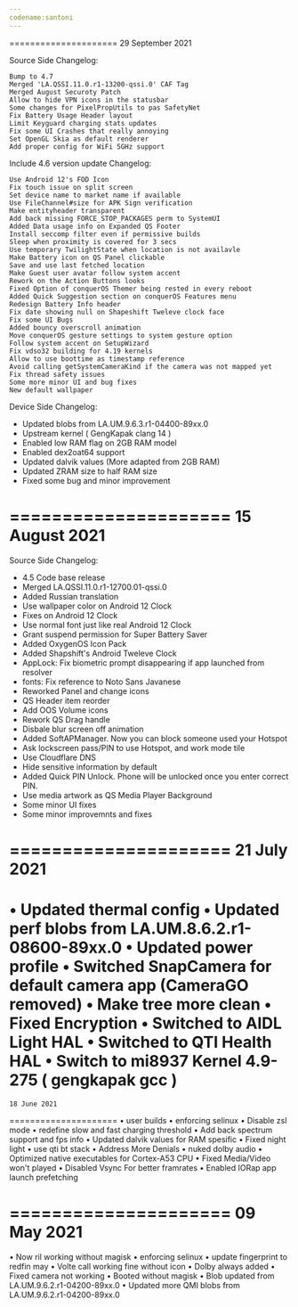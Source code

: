 ```yaml
---
codename:santoni
---
```

===================== 29 September 2021

Source Side Changelog:

    Bump to 4.7
    Merged 'LA.QSSI.11.0.r1-13200-qssi.0' CAF Tag
    Merged August Securoty Patch
    Allow to hide VPN icons in the statusbar
    Some changes for PixelPropUtils to pas SafetyNet
    Fix Battery Usage Header layout
    Limit Keyguard charging stats updates
    Fix some UI Crashes that really annoying
    Set OpenGL Skia as default renderer
    Add proper config for WiFi 5GHz support

Include 4.6 version update Changelog:

    Use Android 12's FOD Icon
    Fix touch issue on split screen
    Set device name to market name if available
    Use FileChannel#size for APK Sign verification
    Make entityheader transparent
    Add back missing FORCE_STOP_PACKAGES perm to SystemUI
    Added Data usage info on Expanded QS Footer
    Install seccomp filter even if permissive builds
    Sleep when proximity is covered for 3 secs
    Use temporary TwilightState when location is not availavle
    Make Battery icon on QS Panel clickable
    Save and use last fetched location
    Make Guest user avatar follow system accent
    Rework on the Action Buttons looks
    Fixed Option of conquerOS Themer being rested in every reboot
    Added Quick Suggestion section on conquerOS Features menu
    Redesign Battery Info header
    Fix date showing null on Shapeshift Tweleve clock face
    Fix some UI Bugs
    Added bouncy overscroll animation
    Move conquerOS gesture settings to system gesture option
    Follow system accent on SetupWizard
    Fix vdso32 building for 4.19 kernels
    Allow to use boottime as timestamp reference
    Avoid calling getSystemCameraKind if the camera was not mapped yet
    Fix thread safety issues
    Some more minor UI and bug fixes
    New default wallpaper

Device Side Changelog:
 * Updated blobs from LA.UM.9.6.3.r1-04400-89xx.0
 * Upstream kernel ( GengKapak clang 14 )
 * Enabled low RAM flag on 2GB RAM model
 * Enabled dex2oat64 support
 * Updated dalvik values (More adapted from 2GB RAM)
 * Updated ZRAM size to half RAM size
 * Fixed some bug and minor improvement

=====================
    15 August 2021
=====================
Source Side Changelog:
 * 4.5 Code base release
 * Merged LA.QSSI.11.0.r1-12700.01-qssi.0
 * Added Russian translation
 * Use wallpaper color on Android 12 Clock
 * Fixes on Android 12 Clock
 * Use normal font just like real Android 12 Clock
 * Grant suspend permission for Super Battery Saver
 * Added OxygenOS Icon Pack
 * Added Shapshift's Android Tweleve Clock
 * AppLock: Fix biometric prompt disappearing if app launched from resolver
 * fonts: Fix reference to Noto Sans Javanese 
 * Reworked Panel and change icons
 * QS Header item reorder
 * Add OOS Volume icons
 * Rework QS Drag handle
 * Disbale blur screen off animation
 * Added SoftAPManager. Now you can block someone used your Hotspot
 * Ask lockscreen pass/PIN to use Hotspot, and work mode tile
 * Use Cloudflare DNS
 * Hide sensitive information by default
 * Added Quick PIN Unlock. Phone will be unlocked once you enter correct PIN.
 * Use media artwork as QS Media Player Background
 * Some minor UI fixes
 * Some minor improvemnts and fixes

=====================
    21 July 2021
=====================
• Updated thermal config
• Updated perf blobs from LA.UM.8.6.2.r1-08600-89xx.0
• Updated power profile
• Switched SnapCamera for default camera app (CameraGO removed)
• Make tree more clean
• Fixed Encryption
• Switched to AIDL Light HAL
• Switched to QTI Health HAL
• Switch to mi8937 Kernel 4.9-275 ( gengkapak gcc )
=====================
    18 June 2021
=====================
• user builds
• enforcing selinux
• Disable zsl mode
• redefine slow and fast charging threshold
• Add back spectrum support and fps info
• Updated dalvik values for RAM spesific
• Fixed night light
• use qti bt stack
• Address More Denials
• nuked dolby audio
• Optimized native executables for Cortex-A53 CPU
• Fixed Media/Video won't played
• Disabled Vsync For better framrates
• Enabled IORap app launch prefetching


=====================
    09 May 2021
=====================
• Now ril working without magisk
• enforcing selinux
• update fingerprint to redfin may 
• Volte call working fine without icon
• Dolby always added
• Fixed camera not working
• Booted without magisk
• Blob updated from LA.UM.9.6.2.r1-04200-89xx.0
• Updated more QMI blobs from LA.UM.9.6.2.r1-04200-89xx.0

